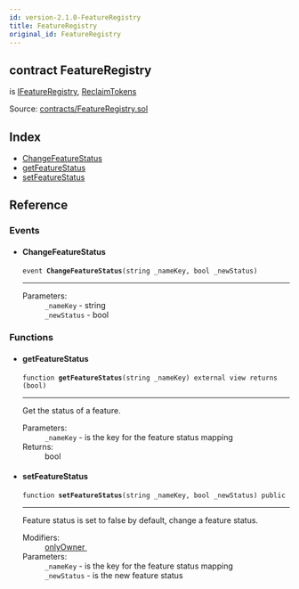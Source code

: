 ```yaml
---
id: version-2.1.0-FeatureRegistry
title: FeatureRegistry
original_id: FeatureRegistry
---
```


<div class="contract-doc"><div class="contract"><h2 class="contract-header"><span class="contract-kind">contract</span> FeatureRegistry</h2><p class="base-contracts"><span>is</span> <a href="interfaces_IFeatureRegistry.html">IFeatureRegistry</a><span>, </span><a href="ReclaimTokens.html">ReclaimTokens</a></p><div class="source">Source: <a href="https://github.com/PolymathNetwork/polymath-core/blob/v2.1.0/contracts/FeatureRegistry.sol" target="_blank">contracts/FeatureRegistry.sol</a></div></div><div class="index"><h2>Index</h2><ul><li><a href="FeatureRegistry.html#ChangeFeatureStatus">ChangeFeatureStatus</a></li><li><a href="FeatureRegistry.html#getFeatureStatus">getFeatureStatus</a></li><li><a href="FeatureRegistry.html#setFeatureStatus">setFeatureStatus</a></li></ul></div><div class="reference"><h2>Reference</h2><div class="events"><h3>Events</h3><ul><li><div class="item event"><span id="ChangeFeatureStatus" class="anchor-marker"></span><h4 class="name">ChangeFeatureStatus</h4><div class="body"><code class="signature">event <strong>ChangeFeatureStatus</strong><span>(string _nameKey, bool _newStatus) </span></code><hr/><dl><dt><span class="label-parameters">Parameters:</span></dt><dd><div><code>_nameKey</code> - string</div><div><code>_newStatus</code> - bool</div></dd></dl></div></div></li></ul></div><div class="functions"><h3>Functions</h3><ul><li><div class="item function"><span id="getFeatureStatus" class="anchor-marker"></span><h4 class="name">getFeatureStatus</h4><div class="body"><code class="signature">function <strong>getFeatureStatus</strong><span>(string _nameKey) </span><span>external </span><span>view </span><span>returns  (bool) </span></code><hr/><div class="description"><p>Get the status of a feature.</p></div><dl><dt><span class="label-parameters">Parameters:</span></dt><dd><div><code>_nameKey</code> - is the key for the feature status mapping</div></dd><dt><span class="label-return">Returns:</span></dt><dd>bool</dd></dl></div></div></li><li><div class="item function"><span id="setFeatureStatus" class="anchor-marker"></span><h4 class="name">setFeatureStatus</h4><div class="body"><code class="signature">function <strong>setFeatureStatus</strong><span>(string _nameKey, bool _newStatus) </span><span>public </span></code><hr/><div class="description"><p>Feature status is set to false by default, change a feature status.</p></div><dl><dt><span class="label-modifiers">Modifiers:</span></dt><dd><a href="es_openzeppelin-solidity_contracts_ownership_Ownable.html#onlyOwner">onlyOwner </a></dd><dt><span class="label-parameters">Parameters:</span></dt><dd><div><code>_nameKey</code> - is the key for the feature status mapping</div><div><code>_newStatus</code> - is the new feature status</div></dd></dl></div></div></li></ul></div></div></div>
